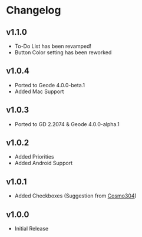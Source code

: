 # Changelog

## v1.1.0

- To-Do List has been revamped!
- Button Color setting has been reworked

## v1.0.4

- Ported to Geode 4.0.0-beta.1
- Added Mac Support

## v1.0.3

- Ported to GD 2.2074 & Geode 4.0.0-alpha.1

## v1.0.2

- Added Priorities
- Added Android Support


## v1.0.1

- Added Checkboxes (Suggestion from [Cosmo304](https://github.com/NinSam/To-Do-List/issues/1))


## v1.0.0

- Initial Release